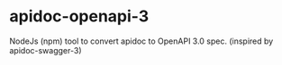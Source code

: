# apidoc-openapi-3
NodeJs (npm) tool to convert apidoc to OpenAPI 3.0 spec. (inspired by apidoc-swagger-3)
